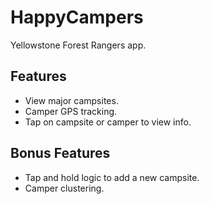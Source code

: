 # HappyCampers
Yellowstone Forest Rangers app.

## Features
- View major campsites.
- Camper GPS tracking.
- Tap on campsite or camper to view info.

## Bonus Features
- Tap and hold logic to add a new campsite.
- Camper clustering.
